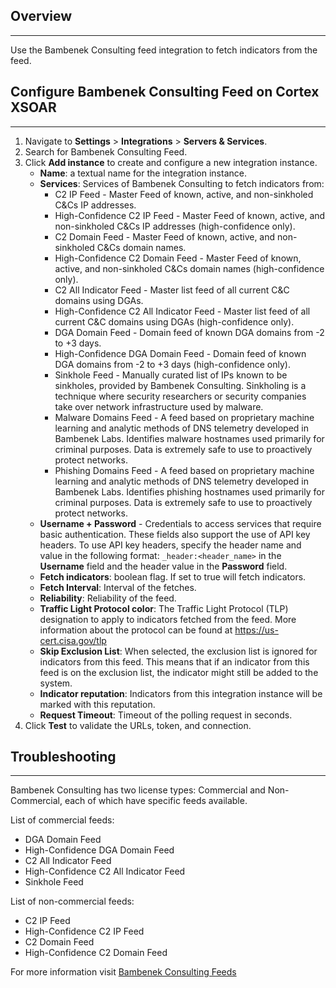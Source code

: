 ## Overview
---

Use the Bambenek Consulting feed integration to fetch indicators from the feed.


## Configure Bambenek Consulting Feed on Cortex XSOAR
---

1. Navigate to __Settings__ > __Integrations__ > __Servers & Services__.
2. Search for Bambenek Consulting Feed.
3. Click __Add instance__ to create and configure a new integration instance.
    * __Name__: a textual name for the integration instance.
    * __Services__: Services of Bambenek Consulting to fetch indicators from:
        * C2 IP Feed - Master Feed of known, active, and non-sinkholed C&Cs IP addresses.
        * High-Confidence C2 IP Feed - Master Feed of known, active, and non-sinkholed C&Cs IP addresses (high-confidence only).
        * C2 Domain Feed - Master Feed of known, active, and non-sinkholed C&Cs domain names.
        * High-Confidence C2 Domain Feed - Master Feed of known, active, and non-sinkholed C&Cs domain names (high-confidence only).
        * C2 All Indicator Feed - Master list feed of all current C&C domains using DGAs.
        * High-Confidence C2 All Indicator Feed - Master list feed of all current C&C domains using DGAs (high-confidence only).
        * DGA Domain Feed - Domain feed of known DGA domains from -2 to +3 days.
        * High-Confidence DGA Domain Feed - Domain feed of known DGA domains from -2 to +3 days (high-confidence only).
        * Sinkhole Feed - Manually curated list of IPs known to be sinkholes, provided by Bambenek Consulting. Sinkholing is a technique where security researchers or security companies take over network infrastructure used by malware.
        * Malware Domains Feed - A feed based on proprietary machine learning and analytic methods of DNS telemetry developed in Bambenek Labs. Identifies malware hostnames used primarily for criminal purposes. Data is extremely safe to use to proactively protect networks.
        * Phishing Domains Feed - A feed based on proprietary machine learning and analytic methods of DNS telemetry developed in Bambenek Labs. Identifies phishing hostnames used primarily for criminal purposes. Data is extremely safe to use to proactively protect networks.
    * **Username + Password** - Credentials to access services that require basic authentication. 
    These fields also support the use of API key headers. To use API key headers, specify the header name and value in the following format:
    `_header:<header_name>` in the **Username** field and the header value in the **Password** field.
    * __Fetch indicators__: boolean flag. If set to true will fetch indicators.
    * __Fetch Interval__: Interval of the fetches.
    * __Reliability__: Reliability of the feed.  
    * __Traffic Light Protocol color__: The Traffic Light Protocol (TLP) designation to apply to indicators fetched from the feed. More information about the protocol can be found at https://us-cert.cisa.gov/tlp 
    * __Skip Exclusion List__: When selected, the exclusion list is ignored for indicators from
    this feed. This means that if an indicator from this feed is on the exclusion
    list, the indicator might still be added to the system. 
    * __Indicator reputation__: Indicators from this integration instance will be marked with this
    reputation.
    * __Request Timeout__: Timeout of the polling request in seconds.
4. Click __Test__ to validate the URLs, token, and connection.

## Troubleshooting  
---
Bambenek Consulting has two license types: Commercial and Non-Commercial, each of which have specific feeds available.

List of commercial feeds:
* DGA Domain Feed
* High-Confidence DGA Domain Feed
* C2 All Indicator Feed
* High-Confidence C2 All Indicator Feed
* Sinkhole Feed

List of non-commercial feeds:
* C2 IP Feed
* High-Confidence C2 IP Feed
* C2 Domain Feed
* High-Confidence C2 Domain Feed

For more information visit [Bambenek Consulting Feeds](https://osint.bambenekconsulting.com/feeds/)
